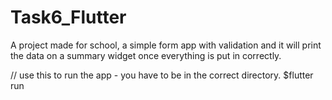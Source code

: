 # Task6_Flutter

A project made for school, a simple form app with validation and it will print the data on a summary widget once everything is put in correctly.

// use this to run the app - you have to be in the correct directory.
$flutter run